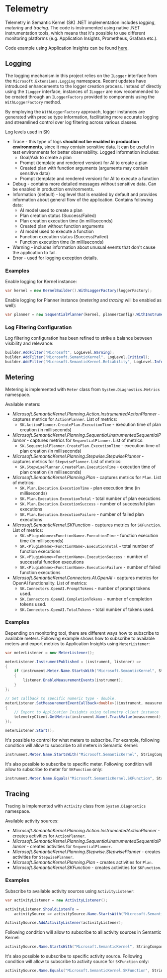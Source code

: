 # Telemetry

Telemetry in Semantic Kernel (SK) .NET implementation includes _logging_, _metering_ and _tracing_.
The code is instrumented using native .NET instrumentation tools, which means that it's possible to use different monitoring platforms (e.g. Application Insights, Prometheus, Grafana etc.).

Code example using Application Insights can be found [here](https://github.com/microsoft/semantic-kernel/blob/main/dotnet/samples/ApplicationInsightsExample/Program.cs).

## Logging

The logging mechanism in this project relies on the `ILogger` interface from the `Microsoft.Extensions.Logging` namespace. Recent updates have introduced enhancements to the logger creation process. Instead of directly using the `ILogger` interface, instances of `ILogger` are now recommended to be created through an `ILoggerFactory` provided to components using the `WithLoggerFactory` method.

By employing the `WithLoggerFactory` approach, logger instances are generated with precise type information, facilitating more accurate logging and streamlined control over log filtering across various classes.

Log levels used in SK:

- Trace - this type of logs **should not be enabled in production environments**, since it may contain sensitive data. It can be useful in test environments for better observability. Logged information includes:
  - Goal/Ask to create a plan
  - Prompt (template and rendered version) for AI to create a plan
  - Created plan with function arguments (arguments may contain sensitive data)
  - Prompt (template and rendered version) for AI to execute a function
- Debug - contains more detailed messages without sensitive data. Can be enabled in production environments.
- Information (default) - log level that is enabled by default and provides information about general flow of the application. Contains following data:
  - AI model used to create a plan
  - Plan creation status (Success/Failed)
  - Plan creation execution time (in milliseconds)
  - Created plan without function arguments
  - AI model used to execute a function
  - Function execution status (Success/Failed)
  - Function execution time (in milliseconds)
- Warning - includes information about unusual events that don't cause the application to fail.
- Error - used for logging exception details.

### Examples

Enable logging for Kernel instance:

```csharp
var kernel = new KernelBuilder().WithLoggerFactory(loggerFactory);
```

Enable logging for Planner instance (_metering_ and _tracing_ will be enabled as well):

```csharp
var planner = new SequentialPlanner(kernel, plannerConfig).WithInstrumentation(loggerFactory);
```

### Log Filtering Configuration

Log filtering configuration has been refined to strike a balance between visibility and relevance:

```csharp
builder.AddFilter("Microsoft", LogLevel.Warning);
builder.AddFilter("Microsoft.SemanticKernel", LogLevel.Critical);
builder.AddFilter("Microsoft.SemanticKernel.Reliability", LogLevel.Information);
```

## Metering

Metering is implemented with `Meter` class from `System.Diagnostics.Metrics` namespace.

Available meters:

- _Microsoft.SemanticKernel.Planning.Action.InstrumentedActionPlanner_ - captures metrics for `ActionPlanner`. List of metrics:
  - `SK.ActionPlanner.CreatePlan.ExecutionTime` - execution time of plan creation (in milliseconds)
- _Microsoft.SemanticKernel.Planning.Sequential.InstrumentedSequentialPlanner_ - captures metrics for `SequentialPlanner`. List of metrics:
  - `SK.SequentialPlanner.CreatePlan.ExecutionTime` - execution time of plan creation (in milliseconds)
- _Microsoft.SemanticKernel.Planning.Stepwise.StepwisePlanner_ - captures metrics for `StepwisePlanner`. List of metrics:
  - `SK.StepwisePlanner.CreatePlan.ExecutionTime` - execution time of plan creation (in milliseconds)
- _Microsoft.SemanticKernel.Planning.Plan_ - captures metrics for `Plan`. List of metrics:
  - `SK.Plan.Execution.ExecutionTime` - plan execution time (in milliseconds)
  - `SK.Plan.Execution.ExecutionTotal` - total number of plan executions
  - `SK.Plan.Execution.ExecutionSuccess` - number of successful plan executions
  - `SK.Plan.Execution.ExecutionFailure` - number of failed plan executions
- _Microsoft.SemanticKernel.SKFunction_ - captures metrics for `SKFunction`. List of metrics:
  - `SK.<PluginName><FunctionName>.ExecutionTime` - function execution time (in milliseconds)
  - `SK.<PluginName><FunctionName>.ExecutionTotal` - total number of function executions
  - `SK.<PluginName><FunctionName>.ExecutionSuccess` - number of successful function executions
  - `SK.<PluginName><FunctionName>.ExecutionFailure` - number of failed function executions
- _Microsoft.SemanticKernel.Connectors.AI.OpenAI_ - captures metrics for OpenAI functionality. List of metrics:
  - `SK.Connectors.OpenAI.PromptTokens` - number of prompt tokens used.
  - `SK.Connectors.OpenAI.CompletionTokens` - number of completion tokens used.
  - `SK.Connectors.OpenAI.TotalTokens` - total number of tokens used.

### Examples

Depending on monitoring tool, there are different ways how to subscribe to available meters. Following example shows how to subscribe to available meters and export metrics to Application Insights using `MeterListener`:

```csharp
var meterListener = new MeterListener();

meterListener.InstrumentPublished = (instrument, listener) =>
{
    if (instrument.Meter.Name.StartsWith("Microsoft.SemanticKernel", StringComparison.Ordinal))
    {
        listener.EnableMeasurementEvents(instrument);
    }
};

// Set callback to specific numeric type - double.
meterListener.SetMeasurementEventCallback<double>((instrument, measurement, tags, state) =>
{
    // Export to Application Insights using telemetry client instance
    telemetryClient.GetMetric(instrument.Name).TrackValue(measurement);
});

meterListener.Start();
```

It's possible to control for what meters to subscribe. For example, following condition will allow to subscribe to all meters in Semantic Kernel:

```csharp
instrument.Meter.Name.StartsWith("Microsoft.SemanticKernel", StringComparison.Ordinal)
```

It's also possible to subscribe to specific meter. Following condition will allow to subscribe to meter for `SKFunction` only:

```csharp
instrument.Meter.Name.Equals("Microsoft.SemanticKernel.SKFunction", StringComparison.Ordinal)
```

## Tracing

Tracing is implemented with `Activity` class from `System.Diagnostics` namespace.

Available activity sources:

- _Microsoft.SemanticKernel.Planning.Action.InstrumentedActionPlanner_ - creates activities for `ActionPlanner`.
- _Microsoft.SemanticKernel.Planning.Sequential.InstrumentedSequentialPlanner_ - creates activities for `SequentialPlanner`.
- _Microsoft.SemanticKernel.Planning.Stepwise.StepwisePlanner_ - creates activities for `StepwisePlanner`.
- _Microsoft.SemanticKernel.Planning.Plan_ - creates activities for `Plan`.
- _Microsoft.SemanticKernel.SKFunction_ - creates activities for `SKFunction`.

### Examples

Subscribe to available activity sources using `ActivityListener`:

```csharp
var activityListener = new ActivityListener();

activityListener.ShouldListenTo =
    activitySource => activitySource.Name.StartsWith("Microsoft.SemanticKernel", StringComparison.Ordinal);

ActivitySource.AddActivityListener(activityListener);
```

Following condition will allow to subscribe to all activity sources in Semantic Kernel:

```csharp
activitySource.Name.StartsWith("Microsoft.SemanticKernel", StringComparison.Ordinal)
```

It's also possible to subscribe to specific activity source. Following condition will allow to subscribe to activity source for `SKFunction` only:

```csharp
activitySource.Name.Equals("Microsoft.SemanticKernel.SKFunction", StringComparison.Ordinal)
```
